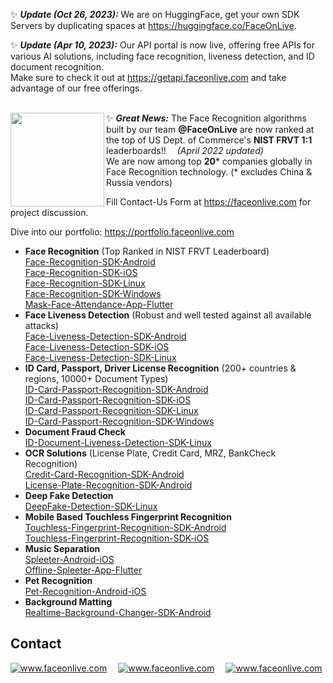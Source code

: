 ✨ _**Update (Oct 26, 2023):**_
We are on HuggingFace, get your own SDK Servers by duplicating spaces at https://huggingface.co/FaceOnLive.

✨ _**Update (Apr 10, 2023):**_
Our API portal is now live, offering free APIs for various AI solutions, including face recognition, liveness detection, and ID document recognition.<br/>
Make sure to check it out at https://getapi.faceonlive.com and take advantage of our free offerings.<br/><br/>

✨ _**Great News:**_ <img align="left" src="https://user-images.githubusercontent.com/91896009/172077537-7765f627-6de4-4301-af05-5cf1db39d71f.png" width=150px/>The Face Recognition algorithms built by our team **@FaceOnLive** are now ranked at the top of US Dept. of Commerce's **NIST FRVT 1:1** leaderboards!! &emsp;_(April 2022 updated)_<br/>
We are now among top **20*** companies globally in Face Recognition technology. (* excludes China & Russia vendors)

Fill Contact-Us Form at https://faceonlive.com for project discussion.

Dive into our portfolio: https://portfolio.faceonlive.com

- <b>Face Recognition</b> (Top Ranked in NIST FRVT Leaderboard)<br/>
  [Face-Recognition-SDK-Android](https://github.com/FaceOnLive/Face-Recognition-SDK-Android)<br/>
  [Face-Recognition-SDK-iOS](https://github.com/FaceOnLive/Face-Recognition-SDK-iOS)<br/>
  [Face-Recognition-SDK-Linux](https://github.com/FaceOnLive/Face-Recognition-SDK-Linux)<br/>
  [Face-Recognition-SDK-Windows](https://github.com/FaceOnLive/Face-Recognition-SDK-Windows)<br/>
  [Mask-Face-Attendance-App-Flutter](https://github.com/FaceOnLive/Mask-Face-Attendance-App-Flutter)<br/>
- <b>Face Liveness Detection</b> (Robust and well tested against all available attacks)<br/>
  [Face-Liveness-Detection-SDK-Android](https://github.com/FaceOnLive/Face-Liveness-Detection-SDK-Android)<br/>
  [Face-Liveness-Detection-SDK-iOS](https://github.com/FaceOnLive/Face-Liveness-Detection-SDK-iOS)<br/>
  [Face-Liveness-Detection-SDK-Linux](https://github.com/FaceOnLive/Face-Liveness-Detection-SDK-Linux)<br/>  
- <b>ID Card, Passport, Driver License Recognition</b> (200+ countries & regions, 10000+ Document Types)<br/>
  [ID-Card-Passport-Recognition-SDK-Android](https://github.com/FaceOnLive/ID-Card-Passport-Recognition-SDK-Android)<br/>
  [ID-Card-Passport-Recognition-SDK-iOS](https://github.com/FaceOnLive/ID-Card-Passport-Recognition-SDK-iOS)<br/>
  [ID-Card-Passport-Recognition-SDK-Linux](https://github.com/FaceOnLive/ID-Card-Passport-Recognition-SDK-Linux)<br/>
  [ID-Card-Passport-Recognition-SDK-Windows](https://github.com/FaceOnLive/ID-Card-Passport-Recognition-SDK-Windows)<br/>
- <b>Document Fraud Check</b><br/>
  [ID-Document-Liveness-Detection-SDK-Linux](https://github.com/FaceOnLive/ID-Document-Liveness-Detection-SDK-Linux)<br/>
- <b>OCR Solutions</b> (License Plate, Credit Card, MRZ, BankCheck Recognition)<br/>
  [Credit-Card-Recognition-SDK-Android](https://github.com/FaceOnLive/Credit-Card-Recognition-SDK-Android)<br/>
  [License-Plate-Recognition-SDK-Android](https://github.com/FaceOnLive/License-Plate-Recognition-SDK-Android)<br/>
- <b>Deep Fake Detection</b><br/>
  [DeepFake-Detection-SDK-Linux](https://github.com/FaceOnLive/DeepFake-Detection-SDK-Linux)<br/>
- <b>Mobile Based Touchless Fingerprint Recognition</b><br/>
  [Touchless-Fingerprint-Recognition-SDK-Android](https://github.com/FaceOnLive/Touchless-Fingerprint-Recognition-SDK-Android)<br/>
  [Touchless-Fingerprint-Recognition-SDK-iOS](https://github.com/FaceOnLive/Touchless-Fingerprint-Recognition-SDK-iOS)<br/>
- <b>Music Separation</b><br/>
  [Spleeter-Android-iOS](https://github.com/FaceOnLive/Spleeter-Android-iOS)<br/>
  [Offline-Spleeter-App-Flutter](https://github.com/FaceOnLive/Offline-Spleeter-App-Flutter)<br/>
- <b>Pet Recognition</b><br/>
  [Pet-Recognition-Android-iOS](https://github.com/FaceOnLive/Pet-Recognition-Android-iOS)<br/>
- <b>Background Matting</b><br/>
  [Realtime-Background-Changer-SDK-Android](https://github.com/FaceOnLive/Realtime-Background-Changer-SDK-Android)<br/>

## Contact

<a target="_blank" href="mailto:contact@faceonlive.com"><img src="https://img.shields.io/badge/email-contact@faceonlive.com-blue.svg?logo=gmail " alt="www.faceonlive.com"></a>&emsp;
<a target="_blank" href="https://t.me/faceonlive"><img src="https://img.shields.io/badge/telegram-@faceonlive-blue.svg?logo=telegram " alt="www.faceonlive.com"></a>&emsp;
<a target="_blank" href="https://wa.me/+17074043606"><img src="https://img.shields.io/badge/whatsapp-faceonlive-blue.svg?logo=whatsapp " alt="www.faceonlive.com">
